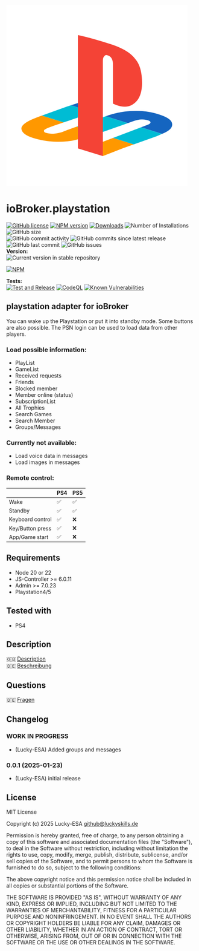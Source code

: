 ![Logo](admin/playstation.png)

# ioBroker.playstation

[![GitHub license](https://img.shields.io/github/license/Lucky-ESA/ioBroker.playstation)](https://github.com/Lucky-ESA/ioBroker.playstation/blob/main/LICENSE)
[![NPM version](https://img.shields.io/npm/v/iobroker.playstation.svg)](https://www.npmjs.com/package/iobroker.playstation)
[![Downloads](https://img.shields.io/npm/dm/iobroker.playstation.svg)](https://www.npmjs.com/package/iobroker.playstation)
![Number of Installations](https://iobroker.live/badges/playstation-installed.svg)
![GitHub size](https://img.shields.io/github/repo-size/Lucky-ESA/ioBroker.playstation)</br>
![GitHub commit activity](https://img.shields.io/github/commit-activity/m/Lucky-ESA/ioBroker.playstation)
![GitHub commits since latest release](https://img.shields.io/github/commits-since/Lucky-ESA/ioBroker.playstation/latest)
![GitHub last commit](https://img.shields.io/github/last-commit/Lucky-ESA/ioBroker.playstation)
![GitHub issues](https://img.shields.io/github/issues/Lucky-ESA/ioBroker.playstation)</br>
**Version:** </br>
![Current version in stable repository](https://iobroker.live/badges/playstation-stable.svg)

[![NPM](https://nodei.co/npm/iobroker.playstation.png?downloads=true)](https://nodei.co/npm/iobroker.playstation/)

**Tests:** </br>
[![Test and Release](https://github.com/Lucky-ESA/ioBroker.playstation/actions/workflows/test-and-release.yml/badge.svg)](https://github.com/Lucky-ESA/ioBroker.playstation/actions/workflows/test-and-release.yml)
[![CodeQL](https://github.com/Lucky-ESA/ioBroker.playstation/actions/workflows/codeql.yml/badge.svg)](https://github.com/Lucky-ESA/ioBroker.playstation/actions/workflows/codeql.yml)
[![Known Vulnerabilities](https://snyk.io/test/github/Lucky-ESA/ioBroker.playstation/badge.svg)](https://snyk.io/test/github/Lucky-ESA/ioBroker.playstation)

## playstation adapter for ioBroker

You can wake up the Playstation or put it into standby mode. Some buttons are also possible. The PSN login can be used to load data from other players.

### Load possible information:</br>

- PlayList
- GameList
- Received requests
- Friends
- Blocked member
- Member online (status)
- SubscriptionList
- All Trophies
- Search Games
- Search Member
- Groups/Messages

### Currently not available:</br>

- Load voice data in messages
- Load images in messages

### Remote control:</br>

|                  | PS4 | PS5 |
| ---------------- | --- | --- |
| Wake             | ✅  | ✅  |
| Standby          | ✅  | ✅  |
| Keyboard control | ✅  | ❌  |
| Key/Button press | ✅  | ❌  |
| App/Game start   | ✅  | ❌  |

## Requirements

- Node 20 or 22
- JS-Controller >= 6.0.11
- Admin >= 7.0.23
- Playstation4/5

## Tested with

- PS4

## Description

🇬🇧 [Description](/docs/en/README.md)</br>
🇩🇪 [Beschreibung](/docs/de/README.md)

## Questions

🇩🇪 [Fragen](https://forum.iobroker.net/topic/79366/test-adapter-playstation?_=1738608406288)

## Changelog

<!--
    Placeholder for the next version (at the beginning of the line):
    ### **WORK IN PROGRESS**
-->

### **WORK IN PROGRESS**

- (Lucky-ESA) Added groups and messages

### 0.0.1 (2025-01-23)

- (Lucky-ESA) initial release

## License

MIT License

Copyright (c) 2025 Lucky-ESA <github@luckyskills.de>

Permission is hereby granted, free of charge, to any person obtaining a copy
of this software and associated documentation files (the "Software"), to deal
in the Software without restriction, including without limitation the rights
to use, copy, modify, merge, publish, distribute, sublicense, and/or sell
copies of the Software, and to permit persons to whom the Software is
furnished to do so, subject to the following conditions:

The above copyright notice and this permission notice shall be included in all
copies or substantial portions of the Software.

THE SOFTWARE IS PROVIDED "AS IS", WITHOUT WARRANTY OF ANY KIND, EXPRESS OR
IMPLIED, INCLUDING BUT NOT LIMITED TO THE WARRANTIES OF MERCHANTABILITY,
FITNESS FOR A PARTICULAR PURPOSE AND NONINFRINGEMENT. IN NO EVENT SHALL THE
AUTHORS OR COPYRIGHT HOLDERS BE LIABLE FOR ANY CLAIM, DAMAGES OR OTHER
LIABILITY, WHETHER IN AN ACTION OF CONTRACT, TORT OR OTHERWISE, ARISING FROM,
OUT OF OR IN CONNECTION WITH THE SOFTWARE OR THE USE OR OTHER DEALINGS IN THE
SOFTWARE.
